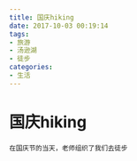```yaml
---
title: 国庆hiking
date: 2017-10-03 00:19:14
tags:
- 旅游
- 汤逊湖
- 徒步
categories:
- 生活
---
```


# 国庆hiking

    在国庆节的当天，老师组织了我们去徒步

<!--more-->
